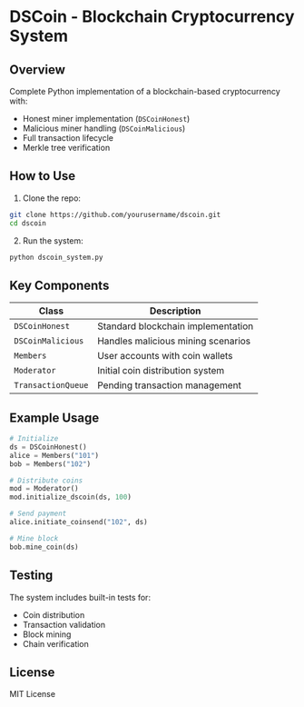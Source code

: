 # DSCoin - Blockchain Cryptocurrency System

## Overview 
Complete Python implementation of a blockchain-based cryptocurrency with:
- Honest miner implementation (`DSCoinHonest`)
- Malicious miner handling (`DSCoinMalicious`)
- Full transaction lifecycle
- Merkle tree verification

## How to Use

1. Clone the repo:
```bash
git clone https://github.com/yourusername/dscoin.git
cd dscoin
```

2. Run the system:
```bash
python dscoin_system.py
```

## Key Components

| Class               | Description                          |
|---------------------|--------------------------------------|
| `DSCoinHonest`      | Standard blockchain implementation   |
| `DSCoinMalicious`   | Handles malicious mining scenarios   | 
| `Members`           | User accounts with coin wallets      |
| `Moderator`         | Initial coin distribution system     |
| `TransactionQueue`  | Pending transaction management       |

## Example Usage

```python
# Initialize
ds = DSCoinHonest()
alice = Members("101")
bob = Members("102")

# Distribute coins
mod = Moderator()
mod.initialize_dscoin(ds, 100)

# Send payment
alice.initiate_coinsend("102", ds)

# Mine block
bob.mine_coin(ds)
```

## Testing
The system includes built-in tests for:
- Coin distribution
- Transaction validation
- Block mining
- Chain verification

## License
MIT License
